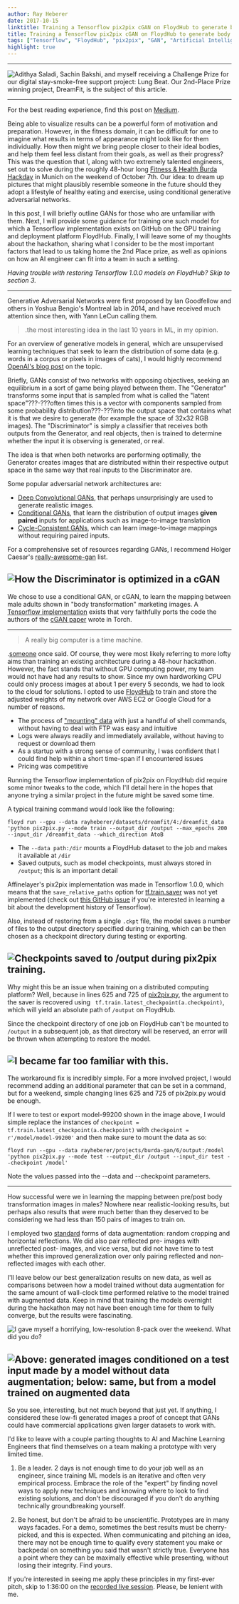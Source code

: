 ```yaml
---
author: Ray Heberer
date: 2017-10-15
linktitle: Training a Tensorflow pix2pix cGAN on FloydHub to generate body transformations
title: Training a Tensorflow pix2pix cGAN on FloydHub to generate body transformations
tags: ["Tensorflow", "FloydHub", "pix2pix", "GAN", "Artificial Intelligence"]
highlight: true
---
```


---

![](https://rayheberer.netlify.com/img/pix2pix/dreamfit.jpeg "Adithya Saladi, Sachin Bakshi, and myself receiving a Challenge Prize for our digital stay-smoke-free support project: Lung Beat. Our 2nd-Place Prize winning project, DreamFit, is the subject of this article.")

---

For the best reading experience, find this post on [Medium](https://medium.com/@rayheberer/training-a-tensorflow-pix2pix-cgan-on-floydhub-to-generate-body-transformations-2e550e287804).

Being able to visualize results can be a powerful form of motivation and preparation. However, in the fitness domain, it can be difficult for one to imagine what results in terms of appearance might look like for them individually. How then might we bring people closer to their ideal bodies, and help them feel less distant from their goals, as well as their progress?
This was the question that I, along with two extremely talented engineers, set out to solve during the roughly 48-hour long [Fitness & Health Burda Hackday](http://burdahackday.de/) in Munich on the weekend of October 7th. Our idea: to dream up pictures that might plausibly resemble someone in the future should they adopt a lifestyle of healthy eating and exercise, using conditional generative adversarial networks.

In this post, I will briefly outline GANs for those who are unfamiliar with them. Next, I will provide some guidance for training one such model for which a Tensorflow implementation exists on GitHub on the GPU training and deployment platform FloydHub. Finally, I will leave some of my thoughts about the hackathon, sharing what I consider to be the most important factors that lead to us taking home the 2nd Place prize, as well as opinions on how an AI engineer can fit into a team in such a setting.

*Having trouble with restoring Tensorflow 1.0.0 models on FloydHub? Skip to section 3.*


---

Generative Adversarial Networks were first proposed by Ian Goodfellow and others in Yoshua Bengio's Montreal lab in 2014, and have received much attention since then, with Yann LeCun calling them.
> .the most interesting idea in the last 10 years in ML, in my opinion.

For an overview of generative models in general, which are unsupervised learning techniques that seek to learn the distribution of some data (e.g. words in a corpus or pixels in images of cats), I would highly recommend [OpenAI's blog post](https://blog.openai.com/generative-models/) on the topic.

Briefly, GANs consist of two networks with opposing objectives, seeking an equilibrium in a sort of game being played between them. The "Generator" transforms some input that is sampled from what is called the "latent space"???-???often times this is a vector with components sampled from some probability distribution???-???into the output space that contains what it is that we desire to generate (for example the space of 32x32 RGB images). The "Discriminator" is simply a classifier that receives both outputs from the Generator, and real objects, then is trained to determine whether the input it is observing is generated, or real.

The idea is that when both networks are performing optimally, the Generator creates images that are distributed within their respective output space in the same way that real inputs to the Discriminator are.

Some popular adversarial network architectures are:
* [Deep Convolutional GANs](https://github.com/Newmu/dcgan_code), that perhaps unsurprisingly are used to generate realistic images.
* [Conditional GANs](https://phillipi.github.io/pix2pix/), that learn the distribution of output images **given paired** inputs for applications such as image-to-image translation
* [Cycle-Consistent GANs](https://junyanz.github.io/CycleGAN/), which can learn image-to-image mappings without requiring paired inputs.

For a comprehensive set of resources regarding GANs, I recommend Holger Caesar's [really-awesome-gan](https://github.com/nightrome/really-awesome-gan) list.

![](https://rayheberer.netlify.com/img/pix2pix/pix2pix.png "How the Discriminator is optimized in a cGAN")
---
We chose to use a conditional GAN, or cGAN, to learn the mapping between male adults shown in "body transformation" marketing images. A [Tensorflow implementation](https://github.com/affinelayer/pix2pix-tensorflow) exists that very faithfully ports the code the authors of the [cGAN paper](https://arxiv.org/pdf/1611.07004v1.pdf) wrote in Torch.


---

> A really big computer is a time machine.

.[someone](https://twitter.com/BenedictEvans/status/902281728194076674) once said. Of course, they were most likely referring to more lofty aims than training an existing architecture during a 48-hour hackathon. However, the fact stands that without GPU computing power, my team would not have had any results to show. Since my own hardworking CPU could only process images at about 1 per every 5 seconds, we had to look to the cloud for solutions.
I opted to use [FloydHub](https://www.floydhub.com/) to train and store the adjusted weights of my network over AWS EC2 or Google Cloud for a number of reasons.

* The process of ["mounting" data](https://docs.floydhub.com/guides/data/mounting_data/) with just a handful of shell commands, without having to deal with FTP was easy and intuitive
* Logs were always readily and immediately available, without having to request or download them
* As a startup with a strong sense of community, I was confident that I could find help within a short time-span if I encountered issues
* Pricing was competitive

Running the Tensorflow implementation of pix2pix on FloydHub did require some minor tweaks to the code, which I'll detail here in the hopes that anyone trying a similar project in the future might be saved some time.

A typical training command would look like the following:

```floyd run --gpu --data rayheberer/datasets/dreamfit/4:/dreamfit_data 'python pix2pix.py --mode train --output_dir /output --max_epochs 200 --input_dir /dreamfit_data --which_direction AtoB```

* The `--data path:/dir` mounts a FloydHub dataset to the job and makes it available at `/dir`
* Saved outputs, such as model checkpoints, must always stored in `/output`; this is an important detail

Affinelayer's pix2pix implementation was made in Tensorflow 1.0.0, which means that the `save_relative_paths` option for [tf.train.saver](https://www.tensorflow.org/api_docs/python/tf/train/Saver) was not yet implemented (check out [this GitHub issue](https://github.com/tensorflow/tensorflow/issues/9146) if you're interested in learning a bit about the development history of Tensorflow).

Also, instead of restoring from a single `.ckpt` file, the model saves a number of files to the output directory specified during training, which can be then chosen as a checkpoint directory during testing or exporting.

![](https://rayheberer.netlify.com/img/pix2pix/floydoutput.png "Checkpoints saved to /output during pix2pix training.")
---
Why might this be an issue when training on a distributed computing platform? Well, because in lines 625 and 725 of [pix2pix.py](https://github.com/affinelayer/pix2pix-tensorflow/blob/master/pix2pix.py), the argument to the saver is recovered using ` tf.train.latest_checkpoint(a.checkpoint)`, which will yield an absolute path of `/output` on FloydHub.

Since the checkpoint directory of one job on FloydHub can't be mounted to `/output` in a subsequent job, as that directory will be reserved, an error will be thrown when attempting to restore the model.

![](https://rayheberer.netlify.com/img/pix2pix/pix2pixerror.png "I became far too familiar with this.")
---
The workaround fix is incredibly simple. For a more involved project, I would recommend adding an additional parameter that can be set in a command, but for a weekend, simple changing lines 625 and 725 of pix2pix.py would be enough.

If I were to test or export model-99200 shown in the image above, I would simple replace the instances of `checkpoint = tf.train.latest_checkpoint(a.checkpoint)` with `checkpoint = r'/model/model-99200'` and then make sure to mount the data as so:

```floyd run --gpu --data rayheberer/projects/burda-gan/6/output:/model 'python pix2pix.py --mode test --output_dir /output --input_dir test --checkpoint /model'```

Note the values passed into the --data and --checkpoint parameters.


---

How successful were we in learning the mapping between pre/post body transformation images in males? Nowhere near realistic-looking results, but perhaps also results that were much better than they deserved to be considering we had less than 150 pairs of images to train on.

I employed two [standard](http://cs231n.github.io/convnet-tips/) forms of data augmentation: random cropping and horizontal reflections. We did also pair reflected pre- images with unreflected post- images, and vice versa, but did not have time to test whether this improved generalization over only pairing reflected and non-reflected images with each other.

I'll leave below our best generalization results on new data, as well as comparisons between how a model trained without data augmentation for the same amount of wall-clock time performed relative to the model trained with augmented data. Keep in mind that training the models overnight during the hackathon may not have been enough time for them to fully converge, but the results were fascinating.

![](https://rayheberer.netlify.com/img/pix2pix/beforeafter.png "I gave myself a horrifying, low-resolution 8-pack over the weekend. What did you do?")

![](https://rayheberer.netlify.com/img/pix2pix/2gans.png "Above: generated images conditioned on a test input made by a model without data augmentation; below: same, but from a model trained on augmented data")
---
So you see, interesting, but not much beyond that just yet. If anything, I considered these low-fi generated images a proof of concept that GANs could have commercial applications given larger datasets to work with.

I'd like to leave with a couple parting thoughts to AI and Machine Learning Engineers that find themselves on a team making a prototype with very limited time.

1. Be a leader. 2 days is not enough time to do your job well as an engineer, since training ML models is an iterative and often very empirical process. Embrace the role of the "expert" by finding novel ways to apply new techniques and knowing where to look to find existing solutions, and don't be discouraged if you don't do anything technically groundbreaking yourself.

2. Be honest, but don't be afraid to be unscientific. Prototypes are in many ways facades. For a demo, sometimes the best results must be cherry-picked, and this is expected. When communicating and pitching an idea, there may not be enough time to qualify every statement you make or backpedal on something you said that wasn't strictly true. Everyone has a point where they can be maximally effective while presenting, without losing their integrity. Find yours.

If you're interested in seeing me apply these principles in my first-ever pitch, skip to 1:36:00 on the [recorded live session](https://www.facebook.com/burdabootcamp/videos/1949527058599222/?hc_ref=ARTazM7D4AaJ7lQEIi2dMVTHn1jg0FRAolmEoczpGyLlRzCwp0eZvIYAuNvTwLouKl4&pnref=story). Please, be lenient with me.